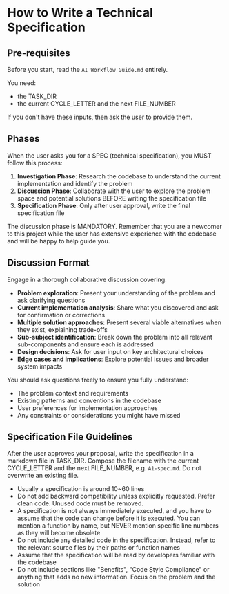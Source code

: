 # How to Write a Technical Specification

## Pre-requisites

Before you start, read the `AI Workflow Guide.md` entirely.

You need:

- the TASK_DIR
- the current CYCLE_LETTER and the next FILE_NUMBER

If you don't have these inputs, then ask the user to provide them.

## Phases

When the user asks you for a SPEC (technical specification), you MUST follow this process:

1. **Investigation Phase**: Research the codebase to understand the current implementation and identify the problem
2. **Discussion Phase**: Collaborate with the user to explore the problem space and potential solutions BEFORE writing the specification file
3. **Specification Phase**: Only after user approval, write the final specification file

The discussion phase is MANDATORY. Remember that you are a newcomer to this project while the user has extensive experience with the codebase and will be happy to help guide you.

## Discussion Format

Engage in a thorough collaborative discussion covering:

- **Problem exploration**: Present your understanding of the problem and ask clarifying questions
- **Current implementation analysis**: Share what you discovered and ask for confirmation or corrections
- **Multiple solution approaches**: Present several viable alternatives when they exist, explaining trade-offs
- **Sub-subject identification**: Break down the problem into all relevant sub-components and ensure each is addressed
- **Design decisions**: Ask for user input on key architectural choices
- **Edge cases and implications**: Explore potential issues and broader system impacts

You should ask questions freely to ensure you fully understand:

- The problem context and requirements
- Existing patterns and conventions in the codebase
- User preferences for implementation approaches
- Any constraints or considerations you might have missed

## Specification File Guidelines

After the user approves your proposal, write the specification in a markdown file in TASK_DIR. Compose the filename with the current CYCLE_LETTER and the next FILE_NUMBER, e.g. `A1-spec.md`. Do not overwrite an existing file.

- Usually a specification is around 10~60 lines
- Do not add backward compatibility unless explicitly requested. Prefer clean code. Unused code must be removed.
- A specification is not always immediately executed, and you have to assume that the code can change before it is executed. You can mention a function by name, but NEVER mention specific line numbers as they will become obsolete
- Do not include any detailed code in the specification. Instead, refer to the relevant source files by their paths or function names
- Assume that the specification will be read by developers familiar with the codebase
- Do not include sections like "Benefits", "Code Style Compliance" or anything that adds no new information. Focus on the problem and the solution
